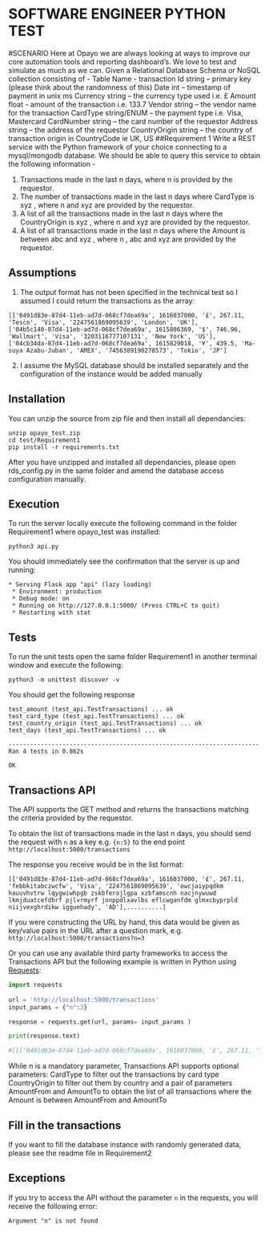 ﻿SOFTWARE ENGINEER PYTHON TEST
=============================

#SCENARIO
Here at Opayo we are always looking at ways to improve our core automation tools
and reporting dashboard’s. We love to test and simulate as much as we can.
Given a Relational Database Schema or NoSQL collection consisting of -
Table Name - transaction
Id string – primary key (please think about the randomness of this)
Date int – timestamp of payment in unix ms
Currency string – the currency type used i.e. £
Amount float - amount of the transaction i.e. 133.7
Vendor string – the vendor name for the transaction
CardType string/ENUM – the payment type i.e. Visa, Mastercard
CardNumber string – the card number of the requestor
Address string – the address of the requestor
CountryOrigin string – the country of transaction origin in CountryCode ie UK, US
##Requirement 1
Write a REST service with the Python framework of your choice connecting to a
mysql/mongodb database. We should be able to query this service to obtain the
following information -
1. Transactions made in the last n days, where n is provided by the requestor.
2. The number of transactions made in the last n days where CardType is xyz ,
where n and xyz are provided by the requestor.
3. A list of all the transactions made in the last n days where the CountryOrigin
is xyz , where n and xyz are provided by the requestor.
4. A list of all transactions made in the last n days where the Amount is between
abc and xyz , where n , abc and xyz are provided by the requestor.

Assumptions
-----------
1) The output format has not been specified in the technical test so I assumed I could return the transactions as the array:
```
[['0491d83e-87d4-11eb-ad7d-068cf7dea69a', 1616037000, '£', 267.11, 'Tesco', 'Visa', '2247561869095639', 'London', 'UK'],
['04b5c140-87d4-11eb-ad7d-068cf7dea69a', 1615806369, '$', 746.96, 'Wallmart', 'Visa', '3203116777107131', 'New York', 'US'],
['04cb34da-87d4-11eb-ad7d-068cf7dea69a', 1615829018, '¥', 439.5, 'Ma-suya Azabu-Juban', 'AMEX', '7456389190278573', 'Tokio', 'JP']
```
2) I assume the MySQL database should be installed separately and the configuration of the instance would be added manually


Installation
------------

You can unzip the source from zip file and then install all dependancies:

    unzip opayo_test.zip
    cd test/Requirement1
    pip install -r requirements.txt

After you have unzipped and installed all dependancies, please open rds_config.py in the same folder and amend the database access configuration manually.

Execution
---------

To run the server locally execute the following command in the folder Requirement1 where opayo_test was installed:

```
python3 api.py 
```

You should immediately see the confirmation that the server is up and running:

```
* Serving Flask app "api" (lazy loading)
 * Environment: production
 * Debug mode: on
 * Running on http://127.0.0.1:5000/ (Press CTRL+C to quit)
 * Restarting with stat
```

Tests
---------

To run the unit tests open the same folder Requirement1 in another terminal window and execute the following:

```
python3 -m unittest discover -v
```

You should get the following response

```
test_amount (test_api.TestTransactions) ... ok
test_card_type (test_api.TestTransactions) ... ok
test_country_origin (test_api.TestTransactions) ... ok
test_days (test_api.TestTransactions) ... ok

----------------------------------------------------------------------
Ran 4 tests in 0.862s

OK
```

Transactions API
---------
The API supports the GET method and returns the transactions matching the criteria provided by the requestor.

To obtain the list of transactions made in the last n days, you should send the request with `n` as a key e.g. `{n:5}` to the end point `http://localhost:5000/transactions`

The response you receive would be in the list format:
```
[['0491d83e-87d4-11eb-ad7d-068cf7dea69a', 1616037000, '£', 267.11, 'febbkitabczwcfw', 'Visa', '2247561869095639', 'owcjaiypqdkm hauuvhvtrw lqygwiwhpgb zskbferojlgpa xzbfamscnh nacjnywuwd lkmjduatcefdhrf pjlvrmyrf jnnppdlxavlbs eflcwganfdm glmxcbyprpld niijvexghrdikw igguehady', 'AD'],..........]
```

If you were constructing the URL by hand, this data would be given as key/value pairs in the URL after a question mark, e.g. `http://localhost:5000/transactions?n=3`

Or you can use any available third party frameworks to access the Transactions API but the following example is written in Python using [Requests]( https://requests.readthedocs.io/en/master/):

```python
import requests   
 
url = 'http://localhost:5000/transactions'
input_params = {"n":3}

response = requests.get(url, params= input_params )

print(response.text)

#[[['0491d83e-87d4-11eb-ad7d-068cf7dea69a', 1616037000, '£', 267.11, 'Tesco', 'Visa', '2247561869095639', 'London', 'UK'], ['04b5c140-87d4-11eb-ad7d-068cf7dea69a', 1615806369, '$', 746.96, 'Wallmart', 'Visa', '3203116777107131', 'New York', 'US'], ['04cb34da-87d4-11eb-ad7d-068cf7dea69a', 1615829018, '¥', 439.5, 'Ma-suya Azabu-Juban', 'AMEX', '7456389190278573', 'Tokio', 'JP']..........

```
While n is a mandatory parameter, Transactions API supports optional parameters:
CardType to filter out the transactions by card type
CountryOrigin to filter out them by country
and a pair of parameters AmountFrom and AmountTo to obtain the list of all transactions where the Amount is between AmountFrom and AmountTo 

Fill in the transactions 
----------
If you want to fill the database instance with randomly generated data, please see the readme file in Requirement2


Exceptions
----------
If you try to access the API without the parameter `n` in the requests, you will receive the following error:

```
Argument "n" is not found
```

